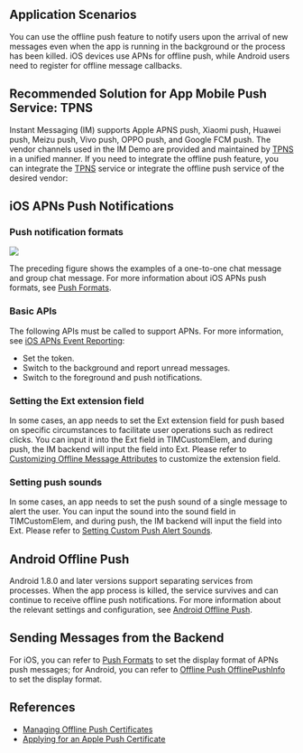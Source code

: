 ## Application Scenarios
You can use the offline push feature to notify users upon the arrival of new messages even when the app is running in the background or the process has been killed. iOS devices use APNs for offline push, while Android users need to register for offline message callbacks.
## Recommended Solution for App Mobile Push Service: TPNS
Instant Messaging (IM) supports Apple APNS push, Xiaomi push, Huawei push, Meizu push, Vivo push, OPPO push, and Google FCM push. The vendor channels used in the IM Demo are provided and maintained by [TPNS](https://intl.cloud.tencent.com/product/tpns) in a unified manner. If you need to integrate the offline push feature, you can integrate the [TPNS](https://intl.cloud.tencent.com/product/tpns) service or integrate the offline push service of the desired vendor:

## iOS APNs Push Notifications
### Push notification formats

![](https://main.qcloudimg.com/raw/8bb11ef0a0ff210c1b0a1ab65da63c2f.png)


The preceding figure shows the examples of a one-to-one chat message and group chat message.
For more information about iOS APNs push formats, see [Push Formats](https://intl.cloud.tencent.com/document/product/1047/34347).

### Basic APIs
The following APIs must be called to support APNs. For more information, see [iOS APNs Event Reporting](https://intl.cloud.tencent.com/document/product/1047/34347):
- Set the token.
- Switch to the background and report unread messages.
- Switch to the foreground and push notifications.

### Setting the Ext extension field
In some cases, an app needs to set the Ext extension field for push based on specific circumstances to facilitate user operations such as redirect clicks. You can input it into the Ext field in TIMCustomElem, and during push, the IM backend will input the field into Ext. Please refer to [Customizing Offline Message Attributes](https://intl.cloud.tencent.com/document/product/1047/34347) to customize the extension field.

### Setting push sounds
In some cases, an app needs to set the push sound of a single message to alert the user. You can input the sound into the sound field in TIMCustomElem, and during push, the IM backend will input the field into Ext. Please refer to [Setting Custom Push Alert Sounds](https://intl.cloud.tencent.com/document/product/1047/34347).

## Android Offline Push
Android 1.8.0 and later versions support separating services from processes. When the app process is killed, the service survives and can continue to receive offline push notifications. For more information about the relevant settings and configuration, see [Android Offline Push](https://intl.cloud.tencent.com/document/product/1047/34336).

## Sending Messages from the Backend
For iOS, you can refer to [Push Formats](https://intl.cloud.tencent.com/document/product/1047/34347) to set the display format of APNs push messages; for Android, you can refer to [Offline Push OfflinePushInfo](https://intl.cloud.tencent.com/document/product/1047/33527) to set the display format.

## References
- [Managing Offline Push Certificates](https://intl.cloud.tencent.com/document/product/1047/34540)
- [Applying for an Apple Push Certificate](https://intl.cloud.tencent.com/document/product/1047/34346)
